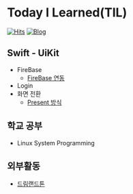 # Today I Learned(TIL)
[![Hits](https://hits.seeyoufarm.com/api/count/incr/badge.svg?url=https%3A%2F%2Fgithub.com%2Falstjr7437%2FTIL&count_bg=%23499CF3&title_bg=%23000000&icon=adguard.svg&icon_color=%23FFFFFF&title=See&edge_flat=false)](https://hits.seeyoufarm.com)
[![Blog](https://img.shields.io/badge/Velog-velog.io/@alstjr7437-blue.svg)](https://velog.io/@alstjr7437)


## Swift - UiKit
* FireBase
  * [FireBase 연동](https://github.com/alstjr7437/TIL/blob/main/Swift/Uikit/FireBase.md)
* Login
* 화면 전환
  * [Present 방식](https://github.com/alstjr7437/TIL/blob/main/Swift/Uikit/Swift/Uikit/ScreenTransPresent.md)

## 학교 공부
* Linux System Programming



## 외부활동
* [드림랜드톤](https://velog.io/@alstjr7437/DreamLandThon1)
